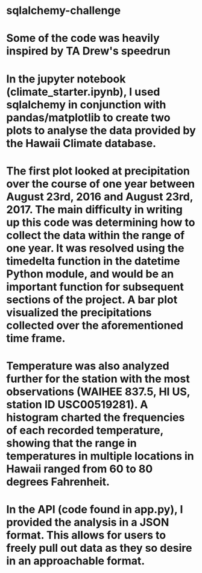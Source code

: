 # sqlalchemy-challenge

# Some of the code was heavily inspired by TA Drew's speedrun

# In the jupyter notebook (climate_starter.ipynb), I used sqlalchemy in conjunction with pandas/matplotlib to create two plots to analyse the data provided by the Hawaii Climate database.

# The first plot looked at precipitation over the course of one year between August 23rd, 2016 and August 23rd, 2017. The main difficulty in writing up this code was determining how to collect the data within the range of one year. It was resolved using the timedelta function in the datetime Python module, and would be an important function for subsequent sections of the project. A bar plot visualized the precipitations collected over the aforementioned time frame.

# Temperature was also analyzed further for the station with the most observations (WAIHEE 837.5, HI US, station ID USC00519281). A histogram charted the frequencies of each recorded temperature, showing that the range in temperatures in multiple locations in Hawaii ranged from 60 to 80 degrees Fahrenheit.

# In the API (code found in app.py), I provided the analysis in a JSON format. This allows for users to freely pull out data as they so desire in an approachable format.

